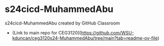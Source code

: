 # s24cicd-MuhammedAbu
s24cicd-MuhammedAbu created by GitHub Classroom

- (Link to main repo for CEG3120](https://github.com/WSU-kduncan/ceg3120s24-MuhammedAbu/tree/main?tab=readme-ov-file)
